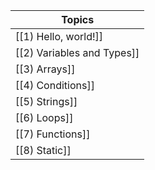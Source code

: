 
| Topics                     |
| -------------------------- |
| [[1) Hello, world!]]       |
| [[2) Variables and Types]] |
| [[3) Arrays]]              |
| [[4) Conditions]]          |
| [[5) Strings]]             |
| [[6) Loops]]               |
| [[7) Functions]]           |
| [[8) Static]]              |
